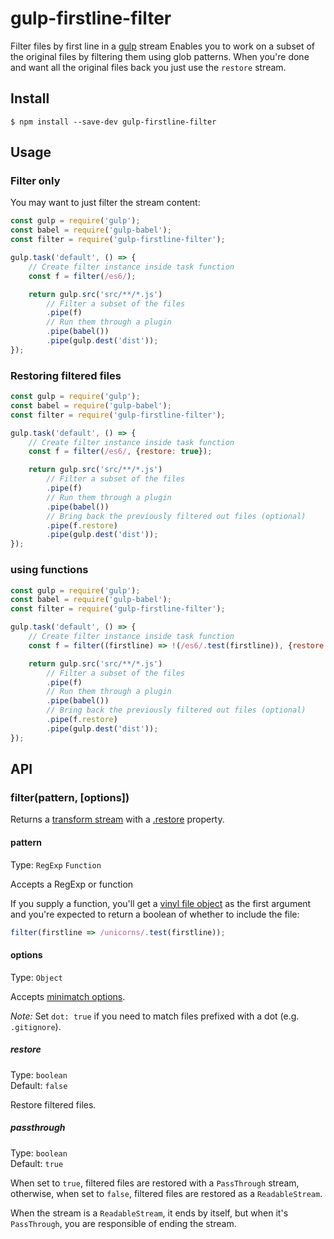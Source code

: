 # gulp-firstline-filter
Filter files by first line in a [gulp](https://github.com/gulpjs/vinyl) stream
Enables you to work on a subset of the original files by filtering them using glob patterns. When you're done and want all the original files back you just use the `restore` stream.


## Install

```
$ npm install --save-dev gulp-firstline-filter
```


## Usage

### Filter only

You may want to just filter the stream content:

```js
const gulp = require('gulp');
const babel = require('gulp-babel');
const filter = require('gulp-firstline-filter');

gulp.task('default', () => {
	// Create filter instance inside task function
	const f = filter(/es6/);

	return gulp.src('src/**/*.js')
		// Filter a subset of the files
		.pipe(f)
		// Run them through a plugin
		.pipe(babel())
		.pipe(gulp.dest('dist'));
});
```

### Restoring filtered files

```js
const gulp = require('gulp');
const babel = require('gulp-babel');
const filter = require('gulp-firstline-filter');

gulp.task('default', () => {
	// Create filter instance inside task function
	const f = filter(/es6/, {restore: true});

	return gulp.src('src/**/*.js')
		// Filter a subset of the files
		.pipe(f)
		// Run them through a plugin
		.pipe(babel())
		// Bring back the previously filtered out files (optional)
		.pipe(f.restore)
		.pipe(gulp.dest('dist'));
});
```

### using functions

```js
const gulp = require('gulp');
const babel = require('gulp-babel');
const filter = require('gulp-firstline-filter');

gulp.task('default', () => {
	// Create filter instance inside task function
	const f = filter((firstline) => !(/es6/.test(firstline)), {restore: true});

	return gulp.src('src/**/*.js')
		// Filter a subset of the files
		.pipe(f)
		// Run them through a plugin
		.pipe(babel())
		// Bring back the previously filtered out files (optional)
		.pipe(f.restore)
		.pipe(gulp.dest('dist'));
});
```

## API

### filter(pattern, [options])

Returns a [transform stream](http://nodejs.org/api/stream.html#stream_class_stream_transform) with a [.restore](#optionsrestore) property.

#### pattern

Type: `RegExp` `Function`

Accepts a RegExp or function 

If you supply a function, you'll get a [vinyl file object](https://github.com/wearefractal/vinyl#file) as the first argument and you're expected to return a boolean of whether to include the file:

```js
filter(firstline => /unicorns/.test(firstline));
```

#### options

Type: `Object`

Accepts [minimatch options](https://github.com/isaacs/minimatch#options).

*Note:* Set `dot: true` if you need to match files prefixed with a dot (e.g. `.gitignore`).

##### restore

Type: `boolean`<br>
Default: `false`

Restore filtered files.

##### passthrough

Type: `boolean`<br>
Default: `true`

When set to `true`, filtered files are restored with a `PassThrough` stream, otherwise, when set to `false`, filtered files are restored as a `ReadableStream`.

When the stream is a `ReadableStream`, it ends by itself, but when it's `PassThrough`, you are responsible of ending the stream.
